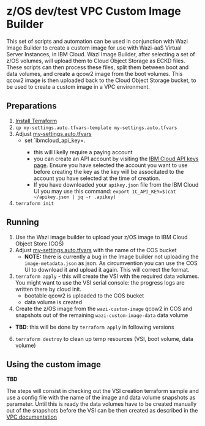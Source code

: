 # z/OS dev/test VPC Custom Image Builder

This set of scripts and automation can be used in conjunction with Wazi Image Builder to create a custom image for use with Wazi-aaS Virtual Server Instances, in IBM Cloud. Wazi Image Builder, after selecting a set of z/OS volumes, will upload them to Cloud Object Storage as ECKD files. These scripts can then process these files, split them between boot and data volumes, and create a qcow2 image from the boot volumes. This qcow2 image is then uploaded back to the Cloud Object Storage bucket, to be used to create a custom image in a VPC environment.

## Preparations

1. [Install Terraform](https://learn.hashicorp.com/tutorials/terraform/install-cli)
2. `cp my-settings.auto.tfvars-template my-settings.auto.tfvars`
3. Adjust [my-settings.auto.tfvars](my-settings.auto.tfvars-template)
   - set `ibmcloud_api_key=<your API key>.
      - this will likelly require a paying account
      - you can create an API account by visiting the [IBM Cloud API keys page](https://cloud.ibm.com/iam/apikeys). Ensure you have
        selected the account you want to use before creating the key as the key will be associtated to the account you have selected
        at the time of creation.
      - If you have downloaded your `apikey.json` file from the IBM Cloud UI you may use this command:
        `export IC_API_KEY=$(cat ~/apikey.json | jq -r .apikey)`
4. `terraform init`

## Running

1. Use the Wazi image builder to upload your z/OS image to IBM Cloud Object Store (COS)
2. Adjust [my-settings.auto.tfvars](my-settings.auto.tfvars-template) with the name of the COS bucket
   - **NOTE:** there is currently a bug in the Image builder not uploading the `image-metadata.json` as json. As circumvention
     you can use the COS UI to download it and upload it again. This will correct the format.
3. `terraform apply` - this will create the VSI with the required data volumes. You might want to use the VSI serial console: the progress logs are written there by cloud init.
   - bootable qcow2 is uploaded to the COS bucket
   - data volume is created
5. Create the z/OS image from the `wazi-custom-image` qcow2 in COS and snapshots out of the remaining `wazi-custom-image-data` data volume
  - **TBD**: this will be done by `terraform apply` in following versions
6. `terraform destroy` to clean up temp resources (VSI, boot volume, data volume)


## Using the custom image

**TBD**

The steps will consist in checking out the VSI creation terraform sample and use a config file with the name of the image and data volume snapshots
as parameter. Until this is ready the data volumes have to be created manually out of the snapshots before the VSI can be then created as described
in the [VPC documentation](https://cloud.ibm.com/docs/vpc?topic=vpc-snapshots-vpc-restore)
